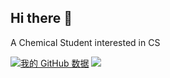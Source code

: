 ## Hi there 👋

<!--
**Chr0n0stasis/Chr0n0stasis** is a ✨ _special_ ✨ repository because its `README.md` (this file) appears on your GitHub profile.

Here are some ideas to get you started:

- 🔭 I’m currently working on ...
- 🌱 I’m currently learning ...
- 👯 I’m looking to collaborate on ...
- 🤔 I’m looking for help with ...
- 💬 Ask me about ...
- 📫 How to reach me: ...
- 😄 Pronouns: ...
- ⚡ Fun fact: ...
-->
A Chemical Student interested in CS

[![我的 GitHub 数据](https://github-readme-stats.vercel.app/api?username=Chr0n0stasis)]()
![](https://ys.himiku.com/rand/276247424.png)
